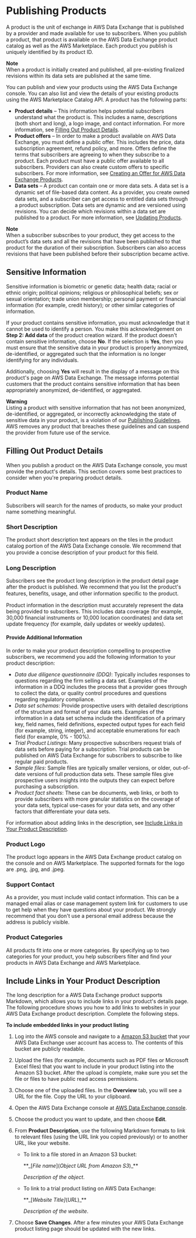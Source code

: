 # Publishing Products<a name="publishing-products"></a>

A product is the unit of exchange in AWS Data Exchange that is published by a provider and made available for use to subscribers\. When you publish a product, that product is available on the AWS Data Exchange product catalog as well as the AWS Marketplace\. Each product you publish is uniquely identified by its product ID\.

**Note**  
When a product is initially created and published, all pre\-existing finalized revisions within its data sets are published at the same time\.

You can publish and view your products using the AWS Data Exchange console\. You can also list and view the details of your existing products using the AWS Marketplace Catalog API\. A product has the following parts:
+ **Product details** – This information helps potential subscribers understand what the product is\. This includes a name, descriptions \(both short and long\), a logo image, and contact information\. For more information, see [Filling Out Product Details](#fill-out-product-details)\.
+ **Product offers** – In order to make a product available on AWS Data Exchange, you must define a public offer\. This includes the price, data subscription agreement, refund policy, and more\. Offers define the terms that subscribers are agreeing to when they subscribe to a product\. Each product must have a public offer available to all subscribers\. Providers can also create custom offers to specific subscribers\. For more information, see [Creating an Offer for AWS Data Exchange Products](prepare-offers.md)\.
+ **Data sets** – A product can contain one or more data sets\. A data set is a dynamic set of ﬁle\-based data content\. As a provider, you create owned data sets, and a subscriber can get access to entitled data sets through a product subscription\. Data sets are dynamic and are versioned using revisions\. You can decide which revisions within a data set are published to a product\. For more information, see [Updating Products](updating-products.md)\.

**Note**  
When a subscriber subscribes to your product, they get access to the product’s data sets and all the revisions that have been published to that product for the duration of their subscription\. Subscribers can also access revisions that have been published before their subscription became active\.

## Sensitive Information<a name="sensitive-information"></a>

Sensitive information is biometric or genetic data; health data; racial or ethnic origin; political opinions; religious or philosophical beliefs; sex or sexual orientation; trade union membership; personal payment or financial information \(for example, credit history\); or other similar categories of information\.

If your product contains sensitive information, you must acknowledge that it cannot be used to identify a person\. You make this acknowledgement on **Step 2: Add data** of the product creation wizard\. If the product doesn't contain sensitive information, choose **No**\. If the selection is **Yes**, then you must ensure that the sensitive data in your product is properly anonymized, de\-identified, or aggregated such that the information is no longer identifying for any individuals\.

Additionally, choosing **Yes** will result in the display of a message on this product's page on AWS Data Exchange\. The message informs potential customers that the product contains sensitive information that has been appropriately anonymized, de\-identified, or aggregated\.

**Warning**  
Listing a product with sensitive information that has not been anonymized, de\-identified, or aggregated, or incorrectly acknowledging the state of sensitive data in your product, is a violation of our [Publishing Guidelines](publishing-guidelines.md)\. AWS removes any product that breaches these guidelines and can suspend the provider from future use of the service\.

## Filling Out Product Details<a name="fill-out-product-details"></a>

When you publish a product on the AWS Data Exchange console, you must provide the product's details\. This section covers some best practices to consider when you're preparing product details\.

### Product Name<a name="best-practices-name"></a>

Subscribers will search for the names of products, so make your product name something meaningful\.

### Short Description<a name="best-practices-short-description"></a>

The product short description text appears on the tiles in the product catalog portion of the AWS Data Exchange console\. We recommend that you provide a concise description of your product for this ﬁeld\.

### Long Description<a name="best-practices-long-description"></a>

Subscribers see the product long description in the product detail page after the product is published\. We recommend that you list the product's features, beneﬁts, usage, and other information speciﬁc to the product\.

Product information in the description must accurately represent the data being provided to subscribers\. This includes data coverage \(for example, 30,000 financial instruments or 10,000 location coordinates\) and data set update frequency \(for example, daily updates or weekly updates\)\.

#### Provide Additional Information<a name="best-practices-additional-info"></a>

In order to make your product description compelling to prospective subscribers, we recommend you add the following information to your product description:
+  *Data due diligence questionnaire \(DDQ\)*: Typically includes responses to questions regarding the firm selling a data set\. Examples of the information in a DDQ includes the process that a provider goes through to collect the data, or quality control procedures and questions regarding regulatory compliance\.
+  *Data set schemas*: Provide prospective users with detailed descriptions of the structure and format of your data sets\. Examples of the information in a data set schema include the identification of a primary key, field names, field definitions, expected output types for each field \(for example, string, integer\), and acceptable enumerations for each field \(for example, 0% \- 100%\)\.
+ *Trial Product Listings*: Many prospective subscribers request trials of data sets before paying for a subscription\. Trial products can be published on AWS Data Exchange for subscribers to subscribe to like regular paid products\.
+  *Sample files*: Sample files are typically smaller versions, or older, out\-of\-date versions of full production data sets\. These sample files give prospective users insights into the outputs they can expect before purchasing a subscription\.
+  *Product fact sheets*: These can be documents, web links, or both to provide subscribers with more granular statistics on the coverage of your data sets, typical use\-cases for your data sets, and any other factors that differentiate your data sets\.

For information about adding links in the description, see [Include Links in Your Product Description](#best-practices-links-in-listing)\.

### Product Logo<a name="best-practices-product-logo"></a>

The product logo appears in the AWS Data Exchange product catalog on the console and on AWS Marketplace\. The supported formats for the logo are \.png, \.jpg, and \.jpeg\.

### Support Contact<a name="best-practices-support-info"></a>

As a provider, you must include valid contact information\. This can be a managed email alias or case management system link for customers to use to get help when they have questions about your product\. We strongly recommend that you don't use a personal email address because the address is publicly visible\.

### Product Categories<a name="best-practices-categories"></a>

All products fit into one or more categories\. By specifying up to two categories for your product, you help subscribers filter and find your products in AWS Data Exchange and AWS Marketplace\.

## Include Links in Your Product Description<a name="best-practices-links-in-listing"></a>

The long description for a AWS Data Exchange product supports Markdown, which allows you to include links in your product's details page\. The following procedure shows you how to add links to websites in your AWS Data Exchange product description\. Complete the following steps\.

**To include embedded links in your product listing**

1. Log into the AWS console and navigate to a [Amazon S3 bucket](https://console.aws.amazon.com/s3) that your AWS Data Exchange user account has access to\. The contents of this bucket are publicly readable\.

1. Upload the files \(for example, documents such as PDF files or Microsoft Excel files\) that you want to include in your product listing into the Amazon S3 bucket\. After the upload is complete, make sure you set the file or files to have public read access permissions\.

1.  Choose one of the uploaded files\. In the **Overview** tab, you will see a URL for the file\. Copy the URL to your clipboard\.

1. Open the AWS Data Exchange console at [AWS Data Exchange console](https://console.aws.amazon.com/dataexchange)\.

1. Choose the product you want to update, and then choose **Edit**\.

1. From **Product Description**, use the following Markdown formats to link to relevant files \(using the URL link you copied previously\) or to another URL, like your website\.
   +  To link to a file stored in an Amazon S3 bucket: 

      \*\*\_\[*File name*\]\(*Object URL from Amazon S3*\)\_\*\* 

      *Description of the object*\. 
   +  To link to a trial product listing on AWS Data Exchange: 

      \*\*\_\[*Website Title\]*\(*URL*\)\_\*\* 

      *Description of the website*\. 

1. Choose **Save Changes**\. After a few minutes your AWS Data Exchange product listing page should be updated with the new links\.